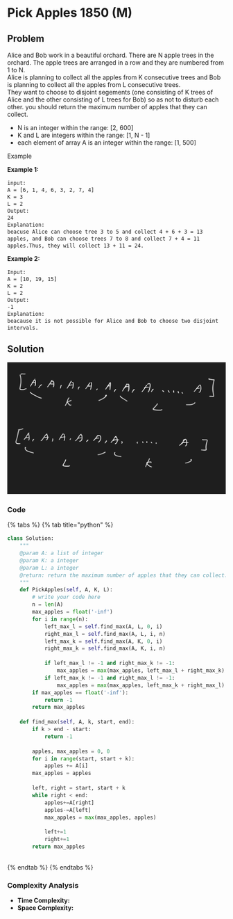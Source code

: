 # Pick Apples 1850 \(M\)

## Problem

Alice and Bob work in a beautiful orchard. There are N apple trees in the orchard. The apple trees are arranged in a row and they are numbered from 1 to N.  
Alice is planning to collect all the apples from K consecutive trees and Bob is planning to collect all the apples from L consecutive trees.  
They want to choose to disjoint segements \(one consisting of K trees of Alice and the other consisting of L trees for Bob\) so as not to disturb each other. you should return the maximum number of apples that they can collect.

* N is an integer within the range: \[2, 600\]
* K and L are integers within the range: \[1, N - 1\]
* each element of array A is an integer within the range: \[1, 500\]

Example

**Example 1:**

```text
input:
A = [6, 1, 4, 6, 3, 2, 7, 4]
K = 3
L = 2
Output: 
24
Explanation: 
beacuse Alice can choose tree 3 to 5 and collect 4 + 6 + 3 = 13 apples, and Bob can choose trees 7 to 8 and collect 7 + 4 = 11 apples.Thus, they will collect 13 + 11 = 24.
```

**Example 2:**

```text
Input:
A = [10, 19, 15]
K = 2
L = 2
Output: 
-1
Explanation: 
beacause it is not possible for Alice and Bob to choose two disjoint intervals.
```

## Solution 

![](../../../.gitbook/assets/screen-shot-2021-05-19-at-4.31.11-pm.png)

### Code

{% tabs %}
{% tab title="python" %}
```python
class Solution:
    """
    @param A: a list of integer
    @param K: a integer
    @param L: a integer
    @return: return the maximum number of apples that they can collect.
    """
    def PickApples(self, A, K, L):
        # write your code here
        n = len(A)
        max_apples = float('-inf')
        for i in range(n):
            left_max_l = self.find_max(A, L, 0, i)
            right_max_l = self.find_max(A, L, i, n)
            left_max_k = self.find_max(A, K, 0, i)
            right_max_k = self.find_max(A, K, i, n)

            if left_max_l != -1 and right_max_k != -1:
                max_apples = max(max_apples, left_max_l + right_max_k)
            if left_max_k != -1 and right_max_l != -1:
                max_apples = max(max_apples, left_max_k + right_max_l)
        if max_apples == float('-inf'):
            return -1
        return max_apples

    def find_max(self, A, k, start, end):
        if k > end - start:
            return -1

        apples, max_apples = 0, 0
        for i in range(start, start + k):
            apples += A[i]
        max_apples = apples

        left, right = start, start + k
        while right < end:
            apples+=A[right]
            apples-=A[left]
            max_apples = max(max_apples, apples)

            left+=1
            right+=1
        return max_apples    
    

```
{% endtab %}
{% endtabs %}

### Complexity Analysis

* **Time Complexity:**
* **Space Complexity:**

